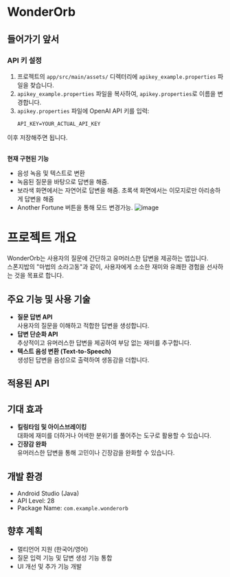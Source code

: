 # WonderOrb

## 들어가기 앞서
###  API 키 설정
1. 프로젝트의 `app/src/main/assets/` 디렉터리에 `apikey_example.properties` 파일을 찾습니다.
2. `apikey_example.properties` 파일을 복사하여, `apikey.properties`로 이름을 변경합니다.
3. `apikey.properties` 파일에 OpenAI API 키를 입력:
   ```properties
   API_KEY=YOUR_ACTUAL_API_KEY
이후 저장해주면 됩니다.

##
**현재 구현된 기능**  
- 음성 녹음 및 텍스트로 변환  
- 녹음된 질문을 바탕으로 답변을 해줌.
- 보라색 화면에서는 자연어로 답변을 해줌. 초록색 화면에서는 이모지로만 아리송하게 답변을 해줌
- Another Fortune 버튼을 통해 모드 변경가능.
![image](https://github.com/user-attachments/assets/50a555d6-c57b-4c76-8b1a-d9008256df85)

   
# 프로젝트 개요  
WonderOrb는 사용자의 질문에 간단하고 유머러스한 답변을 제공하는 앱입니다.  
스폰지밥의 "마법의 소라고동"과 같이, 사용자에게 소소한 재미와 유쾌한 경험을 선사하는 것을 목표로 합니다.

## 주요 기능 및 사용 기술  
- **질문 답변 API**  
  사용자의 질문을 이해하고 적합한 답변을 생성합니다.  
- **답변 단순화 API**  
  추상적이고 유머러스한 답변을 제공하여 부담 없는 재미를 추구합니다.  
- **텍스트 음성 변환 (Text-to-Speech)**  
  생성된 답변을 음성으로 출력하여 생동감을 더합니다.  

## 적용된 API  


## 기대 효과  
- **킬링타임 및 아이스브레이킹**  
  대화에 재미를 더하거나 어색한 분위기를 풀어주는 도구로 활용할 수 있습니다.  
- **긴장감 완화**  
  유머러스한 답변을 통해 고민이나 긴장감을 완화할 수 있습니다.  

## 개발 환경  
- Android Studio (Java)  
- API Level: 28  
- Package Name: `com.example.wonderorb`  

## 향후 계획  
- 멀티언어 지원 (한국어/영어)  
- 질문 입력 기능 및 답변 생성 기능 통합  
- UI 개선 및 추가 기능 개발  
